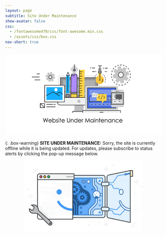 ```yaml
---
layout: page
subtitle: Site Under Maintenance
show-avatar: false
css: 
  - /fontawesome470/css/font-awesome.min.css
  - /assets/css/box.css
nav-short: true
---
```

<div id="content-desktop">
  <div class="row">
    <div class="col-sm-12">
      <div class="text-center">
          <p style="text-align: center;"><img src="/assets/img/gifs/maint.gif" alt="" width="518" height="259" /></p>  
      </div>
    </div>
  </div>
</div>

{: .box-warning}
<i class="fa fa-bolt icon-yellow" aria-hidden="true"></i> **SITE UNDER MAINTENANCE:** Sorry, the site is currently offline while it is being updated. For updates, please subscribe to status alerts by clicking the pop-up message below.   

<p style="text-align: center;"><img src="/assets/img/gifs/cogs.gif" alt="" width="380" height="228" /></p>


<script src="https://wtf6p02lxp1q.statuspage.io/embed/script.js"></script>


